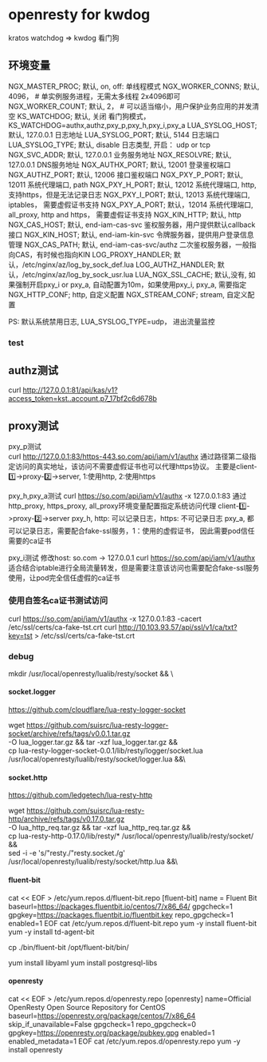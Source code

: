 # openresty for kwdog

kratos watchdog => kwdog 看门狗

## 环境变量
NGX_MASTER_PROC; 默认, on, off: 单线程模式 
NGX_WORKER_CONNS; 默认, 4096， # 单实例服务进程，无需太多线程 2x4096即可
NGX_WORKER_COUNT; 默认, 2， # 可以适当缩小，用户保护业务应用的并发清空
KS_WATCHDOG; 默认, 关闭 看门狗模式， KS_WATCHDOG=authx,authz,pxy_p,pxy_h,pxy_i,pxy_a
LUA_SYSLOG_HOST; 默认, 127.0.0.1 日志地址
LUA_SYSLOG_PORT; 默认, 5144      日志端口
LUA_SYSLOG_TYPE; 默认, disable   日志类型, 开启： udp or tcp 
NGX_SVC_ADDR; 默认, 127.0.0.1 业务服务地址
NGX_RESOLVRE; 默认, 127.0.0.1 DNS服务地址
NGX_AUTHX_PORT; 默认, 12001  登录鉴权端口
NGX_AUTHZ_PORT; 默认, 12006  接口鉴权端口
NGX_PXY_P_PORT; 默认, 12011 系统代理端口, path
NGX_PXY_H_PORT; 默认, 12012 系统代理端口, http, 支持https，但是无法记录日志
NGX_PXY_I_PORT; 默认, 12013 系统代理端口, iptables， 需要虚假证书支持
NGX_PXY_A_PORT; 默认，12014 系统代理端口, all_proxy, http and https， 需要虚假证书支持
NGX_KIN_HTTP; 默认, http
NGX_CAS_HOST; 默认, end-iam-cas-svc 鉴权服务器，用户提供默认callback接口
NGX_KIN_HOST; 默认, end-iam-kin-svc 令牌服务器，提供用户登录信息管理
NGX_CAS_PATH; 默认, end-iam-cas-svc/authz 二次鉴权服务器，一般指向CAS，有时候也指向KIN
LOG_PROXY_HANDLER; 默认，/etc/nginx/az/log_by_sock_def.lua
LOG_AUTHZ_HANDLER; 默认，/etc/nginx/az/log_by_sock_usr.lua
LUA_NGX_SSL_CACHE; 默认,没有, 如果强制开启pxy_i or pxy_a, 自动配置为10m，如果使用pxy_i, pxy_a, 需要指定
NGX_HTTP_CONF;   http,   自定义配置
NGX_STREAM_CONF; stream, 自定义配置

PS: 默认系统禁用日志, LUA_SYSLOG_TYPE=udp， 进出流量监控

### test

## authz测试
curl http://127.0.0.1:81/api/kas/v1?access_token=kst..account.p7_17bf2c6d678b

## proxy测试

pxy_p测试  
curl http://127.0.0.1:83/https-443.so.com/api/iam/v1/authx
通过路径第二级指定访问的真实地址，该访问不需要虚假证书也可以代理https协议。
主要是client-1️⃣->proxy-2️⃣->server, 1:使用http, 2:使用https

pxy_h,pxy_a测试
curl https://so.com/api/iam/v1/authx -x 127.0.0.1:83
通过http_proxy, https_proxy, all_proxy环境变量配置指定系统访问代理
client-1️⃣->proxy-2️⃣->server
pxy_h, http: 可以记录日志，https: 不可记录日志
pxy_a, 都可以记录日志，需要配合fake-ssl服务，1：使用的虚假证书， 因此需要pod信任需要的ca证书

pxy_i测试
修改host: so.com -> 127.0.0.1
curl https://so.com/api/iam/v1/authx
适合结合iptable进行全局流量转发，但是需要注意该访问也需要配合fake-ssl服务使用，让pod完全信任虚假的ca证书

### 使用自签名ca证书测试访问
curl https://so.com/api/iam/v1/authx -x 127.0.0.1:83 -cacert  /etc/ssl/certs/ca-fake-tst.crt
curl http://10.103.93.57/api/ssl/v1/ca/txt?key=tst > /etc/ssl/certs/ca-fake-tst.crt

### debug

mkdir /usr/local/openresty/lualib/resty/socket && \

#### socket.logger
https://github.com/cloudflare/lua-resty-logger-socket  

wget https://github.com/suisrc/lua-resty-logger-socket/archive/refs/tags/v0.0.1.tar.gz \
    -O lua_logger.tar.gz && tar -xzf lua_logger.tar.gz && \
    cp lua-resty-logger-socket-0.0.1/lib/resty/logger/socket.lua /usr/local/openresty/lualib/resty/socket/logger.lua &&\

#### socket.http
https://github.com/ledgetech/lua-resty-http  

wget https://github.com/suisrc/lua-resty-http/archive/refs/tags/v0.17.0.tar.gz \
    -O lua_http_req.tar.gz && tar -xzf lua_http_req.tar.gz && \
    cp lua-resty-http-0.17.0/lib/resty/* /usr/local/openresty/lualib/resty/socket/ &&\
    sed -i -e 's/"resty./"resty.socket./g'  /usr/local/openresty/lualib/resty/socket/http.lua &&\

#### fluent-bit
cat << EOF > /etc/yum.repos.d/fluent-bit.repo
[fluent-bit]
name = Fluent Bit
baseurl=https://packages.fluentbit.io/centos/7/x86_64/
gpgcheck=1
gpgkey=https://packages.fluentbit.io/fluentbit.key
repo_gpgcheck=1
enabled=1
EOF
cat /etc/yum.repos.d/fluent-bit.repo
yum -y install fluent-bit
yum -y install td-agent-bit

cp ./bin/fluent-bit /opt/fluent-bit/bin/

yum install libyaml
yum install postgresql-libs

#### openresty
cat << EOF > /etc/yum.repos.d/openresty.repo
[openresty]
name=Official OpenResty Open Source Repository for CentOS
baseurl=https://openresty.org/package/centos/7/x86_64
skip_if_unavailable=False
gpgcheck=1
repo_gpgcheck=0
gpgkey=https://openresty.org/package/pubkey.gpg
enabled=1
enabled_metadata=1
EOF
cat /etc/yum.repos.d/openresty.repo
yum -y install openresty

